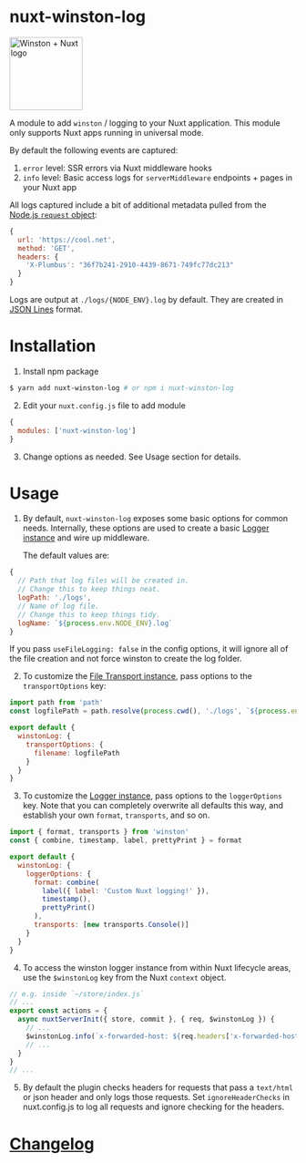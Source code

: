 # nuxt-winston-log

<img alt="Winston + Nuxt logo" src="https://raw.githubusercontent.com/aaronransley/nuxt-winston-log/master/icon.png" width="128" />

A module to add `winston` / logging to your Nuxt application. This module only supports Nuxt apps running in universal mode.

By default the following events are captured:

1. `error` level: SSR errors via Nuxt middleware hooks
3. `info` level: Basic access logs for `serverMiddleware` endpoints + pages in your Nuxt app

All logs captured include a bit of additional metadata pulled from the [Node.js `request` object](https://nodejs.org/dist/latest-v10.x/docs/api/http.html#http_class_http_incomingmessage):

```js
{
  url: 'https://cool.net',
  method: 'GET',
  headers: {
    'X-Plumbus': "36f7b241-2910-4439-8671-749fc77dc213"
  }
}
```

Logs are output at `./logs/{NODE_ENV}.log` by default. They are created in [JSON Lines](http://jsonlines.org/) format.

# Installation

1. Install npm package

```sh
$ yarn add nuxt-winston-log # or npm i nuxt-winston-log
```

2. Edit your `nuxt.config.js` file to add module

```js
{
  modules: ['nuxt-winston-log']
}
```

3. Change options as needed. See Usage section for details.

# Usage

1. By default, `nuxt-winston-log` exposes some basic options for common needs. Internally, these options are used to create a basic [Logger instance](https://github.com/winstonjs/winston#creating-your-own-logger) and wire up middleware.

    The default values are:

```js
{
  // Path that log files will be created in.
  // Change this to keep things neat.
  logPath: './logs',
  // Name of log file.
  // Change this to keep things tidy.
  logName: `${process.env.NODE_ENV}.log`
}
```

If you pass `useFileLogging: false` in the config options, it will ignore all of
the file creation and not force winston to create the log folder.

2. To customize the [File Transport instance](https://github.com/winstonjs/winston/blob/master/docs/transports.md#file-transport), pass options to the `transportOptions` key:

```js
import path from 'path'
const logfilePath = path.resolve(process.cwd(), './logs', `${process.env.NODE_ENV}.log`)

export default {
  winstonLog: {
    transportOptions: {
      filename: logfilePath
    }
  }
}
```

3. To customize the [Logger instance](https://github.com/winstonjs/winston#creating-your-own-logger), pass options to the `loggerOptions` key. Note that you can completely overwrite all defaults this way, and establish your own `format`, `transports`, and so on.

```js
import { format, transports } from 'winston'
const { combine, timestamp, label, prettyPrint } = format

export default {
  winstonLog: {
    loggerOptions: {
      format: combine(
        label({ label: 'Custom Nuxt logging!' }),
        timestamp(),
        prettyPrint()
      ),
      transports: [new transports.Console()]
    }
  }
}
```

4. To access the winston logger instance from within Nuxt lifecycle areas, use the `$winstonLog` key from the Nuxt `context` object.

```js
// e.g. inside `~/store/index.js`
// ...
export const actions = {
  async nuxtServerInit({ store, commit }, { req, $winstonLog }) {
    // ...
    $winstonLog.info(`x-forwarded-host: ${req.headers['x-forwarded-host']}`)
    // ...
  }
}
// ...
```

5. By default the plugin checks headers for requests that pass a `text/html` or json header and only logs those requests.  Set `ignoreHeaderChecks` in nuxt.config.js to log all requests and ignore checking for the headers.

# [Changelog](./CHANGELOG.md)
